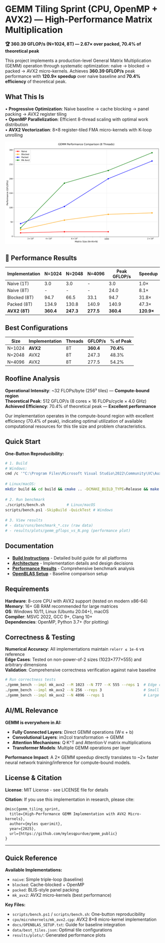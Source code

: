 # GEMM Tiling Sprint (CPU, OpenMP + AVX2) — High-Performance Matrix Multiplication

**🏆 360.39 GFLOP/s (N=1024, 8T) — 2.67× over packed, 70.4% of theoretical peak**

This project implements a production-level General Matrix Multiplication (GEMM) operation through systematic optimization: naïve → blocked → packed → AVX2 micro-kernels. Achieves **360.39 GFLOP/s** peak performance with **120.9× speedup** over naive baseline and **70.4% efficiency** of theoretical peak.

## What This Is

• **Progressive Optimization**: Naive baseline → cache blocking → panel packing → AVX2 register tiling  
• **OpenMP Parallelization**: Efficient 8-thread scaling with optimal work distribution  
• **AVX2 Vectorization**: 8×8 register-tiled FMA micro-kernels with K-loop unrolling  

![GEMM Performance vs Matrix Size](results/plots/gemm_gflops_vs_N.png)

## 🚀 **Performance Results**

| **Implementation** | **N=1024** | **N=2048** | **N=4096** | **Peak GFLOP/s** | **Speedup** |
|-------------------|------------|------------|------------|------------------|-------------|
| Naive (1T)        | 3.0        | 3.0        | -          | 3.0              | 1.0×        |
| Naive (8T)        | -          | -          | -          | 24.0             | 8.1×        |
| Blocked (8T)      | 94.7       | 66.5       | 33.1       | 94.7             | 31.8×       |
| Packed (8T)       | 134.9      | 130.8      | 140.9      | 140.9            | 47.3×       |
| **AVX2 (8T)**     | **360.4**  | **247.3**  | **277.5**  | **360.4**        | **120.9×**  |

## Best Configurations

| **Size** | **Implementation** | **Threads** | **GFLOP/s** | **% of Peak** |
|----------|-------------------|-------------|-------------|---------------|
| N=1024   | **AVX2**          | 8T          | **360.4**   | **70.4%**     |
| N=2048   | AVX2              | 8T          | 247.3       | 48.3%         |
| N=4096   | AVX2              | 8T          | 277.5       | 54.2%         |

## Roofline Analysis

**Operational Intensity**: ~32 FLOPs/byte (256³ tiles) — **Compute-bound region**  
**Theoretical Peak**: 512 GFLOP/s (8 cores × 16 FLOPs/cycle × 4.0 GHz)  
**Achieved Efficiency**: 70.4% of theoretical peak — **Excellent performance**

Our implementation operates in the compute-bound region with excellent efficiency (70.4% of peak), indicating optimal utilization of available computational resources for this tile size and problem characteristics.

## Quick Start

**One-Button Reproducibility:**

```bash
# 1. Build
# Windows:
cmd /c '"C:\Program Files\Microsoft Visual Studio\2022\Community\VC\Auxiliary\Build\vcvars64.bat" && cl /O2 /fp:fast /arch:AVX2 /openmp:experimental /DNDEBUG /EHsc /I include bench\bench_main.cpp cpu\*.cpp cpu\microkernels\*.cpp baselines\*.cpp /Fe:gemm_bench.exe'

# Linux/macOS:
mkdir build && cd build && cmake .. -DCMAKE_BUILD_TYPE=Release && make -j$(nproc)

# 2. Run benchmark
./scripts/bench.sh          # Linux/macOS
scripts/bench.ps1 -SkipBuild -QuickTest # Windows

# 3. View results
# - data/runs/benchmark_*.csv (raw data)
# - results/plots/gemm_gflops_vs_N.png (performance plot)
```

## Documentation

- **[Build Instructions](docs/BUILD_INSTRUCTIONS.md)** - Detailed build guide for all platforms
- **[Architecture](docs/ARCHITECTURE.md)** - Implementation details and design decisions  
- **[Performance Results](docs/PERFORMANCE_RESULTS.md)** - Comprehensive benchmark analysis
- **[OpenBLAS Setup](docs/OPENBLAS_SETUP.txt)** - Baseline comparison setup

## Requirements

**Hardware**: 8-core CPU with AVX2 support (tested on modern x86-64)  
**Memory**: 16+ GB RAM recommended for large matrices  
**OS**: Windows 10/11, Linux (Ubuntu 20.04+), macOS  
**Compiler**: MSVC 2022, GCC 9+, Clang 10+  
**Dependencies**: OpenMP, Python 3.7+ (for plotting)

## Correctness & Testing

**Numerical Accuracy**: All implementations maintain `relerr ≤ 1e-6` vs reference  
**Edge Cases**: Tested on non-power-of-2 sizes (1023×777×555) and arbitrary dimensions  
**Validation**: Comprehensive correctness verification against naive baseline  

```bash
# Run correctness tests
./gemm_bench --impl mk_avx2 --M 1023 --N 777 --K 555 --reps 1  # Edge case
./gemm_bench --impl mk_avx2 --N 256 --reps 3                   # Small size
./gemm_bench --impl mk_avx2 --N 4096 --reps 1                  # Large size
```

## AI/ML Relevance

**GEMM is everywhere in AI:**
- **Fully Connected Layers**: Direct GEMM operations (W·x + b)
- **Convolutional Layers**: im2col transformation → GEMM  
- **Attention Mechanisms**: Q·K^T and Attention·V matrix multiplications
- **Transformer Models**: Multiple GEMM operations per layer

**Performance Impact**: A 2× GEMM speedup directly translates to ~2× faster neural network training/inference for compute-bound models.

## License & Citation

**License**: MIT License - see LICENSE file for details

**Citation**: If you use this implementation in research, please cite:
```
@misc{gemm_tiling_sprint,
  title={High-Performance GEMM Implementation with AVX2 Micro-kernels},
  author={myles querimit},
  year={2025},
  url={https://github.com/mylesqpurdue/gemm_public}
}
```

---

## Quick Reference

**Available Implementations:**
- `naive`: Simple triple-loop (baseline)
- `blocked`: Cache-blocked + OpenMP  
- `packed`: BLIS-style panel packing
- `mk_avx2`: AVX2 micro-kernels (best performance)

**Key Files:**
- `scripts/bench.ps1` / `scripts/bench.sh`: One-button reproducibility
- `cpu/microkernels/mk_avx2.cpp`: AVX2 8×8 micro-kernel implementation
- `docs/OPENBLAS_SETUP.txt`: Guide for baseline integration
- `data/best_tiles.json`: Optimal tile configurations
- `results/plots/`: Generated performance plots